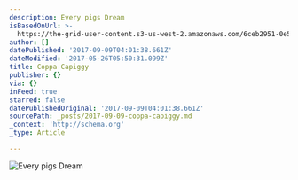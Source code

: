 ```yaml
---
description: Every pigs Dream
isBasedOnUrl: >-
  https://the-grid-user-content.s3-us-west-2.amazonaws.com/6ceb2951-0e5b-4bc4-8703-861244afc0db.jpg
author: []
datePublished: '2017-09-09T04:01:38.661Z'
dateModified: '2017-05-26T05:50:31.099Z'
title: Coppa Capiggy
publisher: {}
via: {}
inFeed: true
starred: false
datePublishedOriginal: '2017-09-09T04:01:38.661Z'
sourcePath: _posts/2017-09-09-coppa-capiggy.md
_context: 'http://schema.org'
_type: Article

---
```

![Every pigs Dream](https://the-grid-user-content.s3-us-west-2.amazonaws.com/6ceb2951-0e5b-4bc4-8703-861244afc0db.jpg)